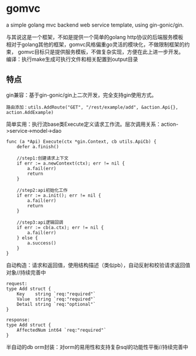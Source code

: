 # gomvc
a simple golang mvc backend web service template, using gin-gonic/gin.   

与其说这是一个框架，不如是提供一个简单的golang http协议的后端服务模板  
相对于golang其他的框架，gomvc风格偏重go灵活的模块化，不做限制框架的约束， gomvc目标只是提供服务模板，不做复杂实现，方便在此上进一步开发。   
编译：执行make生成可执行文件和相关配置到output目录

## 特点
   
gin兼容：基于gin-gonic/gin上二次开发，完全支持gin使用方式。
```
路由添加：utils.AddRoute("GET", "/rest/example/add", &action.Api{}, action.AddExample)
```

简单实用：执行流base类Execute定义请求工作流。层次调用关系：action->service->model->dao  
```
func (a *Api) Execute(ctx *gin.Context, cb utils.ApiCb) {
	defer a.finish()

	//step1:创建请求上下文
	if err := a.newContext(ctx); err != nil {
		a.fail(err)
		return
	}

	//step2:api初始化工作
	if err := a.init(); err != nil {
		a.fail(err)
		return
	}

	//step3:api逻辑回调
	if err := cb(a.ctx); err != nil {
		a.fail(err)
	} else {
		a.success()
	}
}

```
自动构造：请求和返回值，使用结构描述（类似pb），自动反射和校验请求返回值对象//持续完善中  
```
request:
type Add struct {
	Key    string `req:"required"`
	Value  string `req:"required"`
	Detail string `req:"optional"`
}

response:
type Add struct {
	AffectedNum int64 `req:"required"`
}
```

半自动的db orm封装：对orm的易用性和支持复杂sql的功能性平衡//持续完善中    
